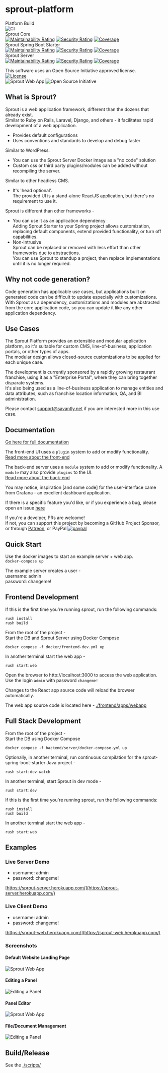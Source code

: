 # sprout-platform  
Platform Build  
![CI](https://github.com/savantly-net/sprout-platform/workflows/CI/badge.svg)  
Sprout Core  
[![Maintainability Rating](https://sonarcloud.io/api/project_badges/measure?project=savantly-net_sprout-platform_core&metric=sqale_rating)](https://sonarcloud.io/dashboard?id=savantly-net_sprout-platform_core) [![Security Rating](https://sonarcloud.io/api/project_badges/measure?project=savantly-net_sprout-platform_core&metric=security_rating)](https://sonarcloud.io/dashboard?id=savantly-net_sprout-platform_core) [![Coverage](https://sonarcloud.io/api/project_badges/measure?project=savantly-net_sprout-platform_core&metric=coverage)](https://sonarcloud.io/dashboard?id=savantly-net_sprout-platform_core)  
Sprout Spring Boot Starter  
[![Maintainability Rating](https://sonarcloud.io/api/project_badges/measure?project=savantly-net_sprout-platform_starter&metric=sqale_rating)](https://sonarcloud.io/dashboard?id=savantly-net_sprout-platform_starter) [![Security Rating](https://sonarcloud.io/api/project_badges/measure?project=savantly-net_sprout-platform_starter&metric=security_rating)](https://sonarcloud.io/dashboard?id=savantly-net_sprout-platform_starter) [![Coverage](https://sonarcloud.io/api/project_badges/measure?project=savantly-net_sprout-platform_starter&metric=coverage)](https://sonarcloud.io/dashboard?id=savantly-net_sprout-platform_starter)  
Sprout Server  
[![Maintainability Rating](https://sonarcloud.io/api/project_badges/measure?project=savantly-net_sprout-platform_server&metric=sqale_rating)](https://sonarcloud.io/dashboard?id=savantly-net_sprout-platform_server) [![Security Rating](https://sonarcloud.io/api/project_badges/measure?project=savantly-net_sprout-platform_server&metric=security_rating)](https://sonarcloud.io/dashboard?id=savantly-net_sprout-platform_server) [![Coverage](https://sonarcloud.io/api/project_badges/measure?project=savantly-net_sprout-platform_server&metric=coverage)](https://sonarcloud.io/dashboard?id=savantly-net_sprout-platform_server)


This software uses an Open Source Initiative approved license.  
[![License](https://img.shields.io/badge/License-Apache%202.0-blue.svg)](https://opensource.org/licenses/Apache-2.0)  
![Sprout Web App](./docs/img/favicon.png) ![Open Source Initiative](./docs/img/osi_standard_logo_small.png)


## What is Sprout?  
Sprout is a web application framework, different than the dozens that already exist.  
Similar to Ruby on Rails, Laravel, Django, and others - it facilitates rapid development of a web application.  
- Provides default configurations  
- Uses conventions and standards to develop and debug faster  

Similar to WordPress.  
- You can use the Sprout Server Docker image as a "no code" solution  
- Custom css or third party plugins/modules can be added without recompiling the server.  

Similar to other headless CMS.  
- It's 'head optional'.  
  The provided UI is a stand-alone ReactJS application, but there's no requirement to use it.  
  
Sprout is different than other frameworks -  
- You can use it as an application dependency  
  Adding Sprout Starter to your Spring project allows customization, replacing default components, extend provided functionality, or turn off capabilities.
- Non-Intrusive  
  Sprout can be replaced or removed with less effort than other frameworks due to abstractions.  
  You can use Sprout to standup a project, then replace implementations until it is no longer required.

## Why not code generation? 
Code generation has applicable use cases, but applications built on generated code can be difficult to update especially with customizations.  
With Sprout as a dependency, customizations and modules are abstracted from the core application code, so you can update it like any other application dependency.  

## Use Cases
The Sprout Platform provides an extensible and modular application platform, so it's suitable for custom CMS, line-of-business, application portals, or other types of apps.  
The modular design allows closed-source customizations to be applied for each unique case.  

The development is currently sponsored by a rapidly growing restaurant franchise, using it as a "Enterprise Portal", where they can bring together disparate systems.  
It's also being used as a line-of-business application to manage entities and data attributes, such as franchise location information, QA, and BI administration.  

Please contact support@savantly.net if you are interested more in this use case.


## Documentation  
[Go here for full documentation](https://sprout-platform.web.app/)  

The front-end UI uses a `plugin` system to add or modify functionality.  
[Read more about the front-end](./frontend/)  

The back-end server uses a `module` system to add or modify functionality. A `module` may also provide `plugins` to the UI.  
[Read more about the back-end](./backend/)  

You may notice, inspiration [and some code] for the user-interface came from Grafana - an excellent dashboard application.

If there is a specific feature you'd like, or if you experience a bug, please open an issue [here](https://github.com/savantly-net/sprout-platform/issues)  

If you're a develper, PRs are welcome!  
If not, you can support this project by becoming a GitHub Project Sponsor, or through [Patreon](https://www.patreon.com/savantly),  or PayPal
[![paypal](https://www.paypalobjects.com/en_US/i/btn/btn_donateCC_LG.gif)](https://paypal.me/Savantly)  


## Quick Start  

Use the docker images to start an example server + web app.  
`docker-compose up`  

The example server creates a user -  
username: admin  
password: changeme!  

## Frontend Development 

If this is the first time you're running sprout, run the following commands:

```
rush install
rush build

```

From the root of the project -  
Start the DB and Sprout Server using Docker Compose  

```
docker compose -f docker/frontend-dev.yml up
```

In another terminal start the web app -  

```
rush start:web
```

Open the browser to http://localhost:3000  to access the web application.  
Use the login `admin` with password `changeme!` 

Changes to the React app source code will reload the browser automatically.  

The web app source code is located here -  [./frontend/apps/webapp](./frontend/apps/webapp)


## Full Stack Development

From the root of the project -  
Start the DB using Docker Compose  

```
docker compose -f backend/server/docker-compose.yml up 
```

Optionally, in another terminal, run continuous compilation for the sprout-spring-boot-starter Java project -  

```
rush start:dev-watch
```

In another terminal, start Sprout in dev mode -  

```
rush start:dev
```

If this is the first time you're running sprout, run the following commands:

```
rush install
rush build

```

In another terminal start the web app -  

```
rush start:web
```


## Examples

### Live Server Demo  
- username: admin  
- password: changeme!  

[https://sprout-server.herokuapp.com/](https://sprout-server.herokuapp.com/)  

### Live Client Demo
- username: admin  
- password: changeme!  

[https://sprout-web.herokuapp.com/](https://sprout-web.herokuapp.com/)  


### Screenshots 

#### Default Website Landing Page

![Sprout Web App](./docs/img/default.png)  

#### Editing a Panel 

![Editing a Panel](./docs/img/examples/dashboards.gif)

#### Panel Editor

![Sprout Web App](./docs/img/panel_edit.png)  

#### File/Document Management

![Editing a Panel](./docs/img/examples/file-manager.gif)


## Build/Release  

See the [./scripts/](./scripts)